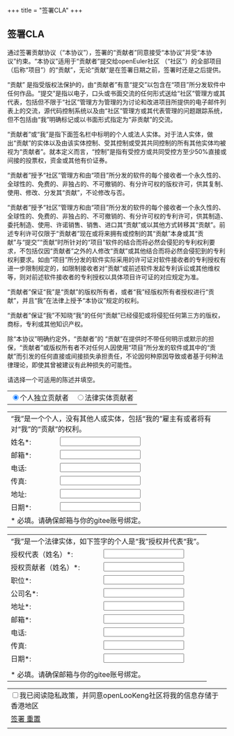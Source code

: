 +++
title = "签署CLA"
+++
## 签署CLA

通过签署贡献协议（“本协议”），签署的“贡献者”同意接受“本协议”并受“本协议”约束。“本协议”适用于“贡献者”提交给openEuler社区 （“社区”）的全部项目（后称“项目”）的“贡献”，无论“贡献”是在签署日期之前，签署时还是之后提供。  

“贡献” 是指受版权法保护的，由“贡献者”有意“提交”以包含在“项目”所分发软件中任何作品。“提交”是指以电子，口头或书面交流的任何形式送给“社区”管理方或其代表，包括但不限于“社区”管理方为管理的为讨论和改进项目所提供的电子邮件列表上的交流，源代码控制系统以及由“社区”管理方或其代表管理的问题跟踪系统，但不包括由“我”明确标记或以书面形式指定为“非贡献”的交流。  

“贡献者”或“我”是指下面签名栏中标明的个人或法人实体。对于法人实体，做出“贡献”的实体以及由该实体控制、受其控制或受其共同控制的所有其他实体均被视为“贡献者”。就本定义而言，“控制”是指有受控方或共同受控方至少50%直接或间接的投票权，资金或其他有价证券。  

“贡献者”授予“社区”管理方和由“项目”所分发的软件的每个接收者一个永久性的、全球性的、免费的、非独占的、不可撤销的、有分许可权的版权许可，供其复制、使用、修改、分发其“贡献”，不论修改与否。  

“贡献者”授予“社区”管理方和由“项目”所分发的软件的每个接收者一个永久性的、全球性的、免费的、非独占的、不可撤销的、有分许可权的专利许可，供其制造、委托制造、使用、许诺销售、销售、进口其“贡献”或以其他方式转移其“贡献”。前述专利许可仅限于“贡献者”现在或将来拥有或控制的其“贡献”本身或其“贡献”与“提交”“贡献”时所针对的“项目”软件的结合而将必然会侵犯的专利权利要求，不包括仅因“贡献者”之外的人修改“贡献”或其他结合而将必然会侵犯到的专利权利要求。如由“项目”所分发的软件实际采用的许可证对软件接收者的专利授权有进一步限制规定的，如限制接收者对“贡献”或前述软件发起专利诉讼或其他维权等，则对前述软件接收者的专利授权以具体项目许可证的对应规定为准。  

“贡献者”保证“我”是“贡献”的版权所有者，或者“我”经版权所有者授权进行“贡献”，并且“我”在法律上授予“本协议”规定的权利。  

“贡献者”保证“我”不知晓“我”的任何“贡献”已经侵犯或将侵犯任何第三方的版权，商标，专利或其他知识产权。  

除“本协议”明确约定外，“贡献者”的 “贡献”在提供时不带任何明示或默示的担保，“贡献者”或版权所有者不对任何人因使用“项目”所分发的软件或其中的“贡献”而引发的任何直接或间接损失承担责任，不论因何种原因导致或者基于何种法律理论，即使其曾被建议有此种损失的可能性。  

请选择一个可适用的陈述并填空。  


<table id="cla-type-table" class="open-lookeng-cla-table">
    <tr>
        <td class="cla-bt-color radio-td">
            <label><input type="radio" name="cla-type-radio" class="cla-radio" value="0" checked />个人独立贡献者</label>
        </td>
        <td class="radio-td">
            <label><input type="radio" name="cla-type-radio" class="cla-radio" value="1" />法律实体贡献者</label>
        </td>
    </tr>
</table>

<table id="individual-table" class="open-lookeng-cla-table">
    <tr>
        <td colspan="2" class="fz12">
            “我”是一个个人，没有其他人或实体，包括“我的”雇主有或者将有对“我”的“贡献”的权利。
        </td>
    </tr>
    <tr>
        <td>
            姓名*:
        </td>
        <td>
            <input type="text" id="individual-name" class = "require" maxlength="100" />
        </td>
    </tr>
    <tr>
        <td>
            邮箱*:
        </td>
        <td>
            <input type="text" id="individual-email" class = "require" maxlength="100" />
        </td>
    </tr>
     <tr>
        <td>
            电话:
        </td>
        <td>
            <input type="text" id="individual-telephone" maxlength="100" />
        </td>
    </tr>
        <tr>
        <td>
            传真:
        </td>
        <td>
            <input type="text" id="individual-fax" maxlength="100" />
        </td>
    </tr>
        <tr>
        <td>
            地址:
        </td>
        <td>
            <input type="text" id="individual-address" class = "require" maxlength="100" />
        </td>
    </tr>
    <tr>
        <td>
            日期*:
        </td>
        <td>
            <input type="text" id="individual-date" class = "require" maxlength="100" />
        </td>
    </tr>
    <tr>
        <td colspan="2" class="fz12">
            * 必填。请确保邮箱与你的gitee账号绑定。
        </td>
    </tr>
</table>

<table id="legalentity-table" class="open-lookeng-cla-table">
    <tr>
        <td colspan="2" class="fz12">
            “我”是一个法律实体，如下签字的个人是“我”授权并代表“我”。
        </td>
    </tr>
    <tr>
        <td>
            授权代表（姓名）*:
        </td>
        <td>
            <input type="text" id="legalentity-name" class = "require" maxlength="100" />
        </td>
    </tr>
    <!--new start-->
       <tr>
        <td>
            授权贡献者（姓名）*:
        </td>
        <td>
            <input type="text" id="legalentity-name-contributer" class = "require" maxlength="100" />
        </td>
    </tr>
    <!--new end-->
    <tr>
        <td>
            职位*:
        </td>
        <td>
            <input type="text" id="legalentity-title" class = "require" maxlength="100" />
        </td>
    </tr>
    <tr>
        <td>
            公司名*:
        </td>
        <td>
            <input type="text" id="legalentity-corporation" class = "require" maxlength="100" />
        </td>
    </tr>
    <tr>
        <td>
            地址*:
        </td>
        <td>
            <input type="text" id="legalentity-address" class = "require" maxlength="100" />
        </td>
    </tr>
    <tr>
        <td>
            邮箱*:
        </td>
        <td>
            <input type="text" id="legalentity-email" class = "require" maxlength="100" />
        </td>
    </tr>
    <tr>
        <td>
            电话:
        </td>
        <td>
            <input type="text" id="legalentity-telephone" maxlength="100" />
        </td>
    </tr>
    <tr>
        <td>
            传真:
        </td>
        <td>
            <input type="text" id="legalentity-fax" maxlength="100" />
        </td>
    </tr>
    <tr>
        <td>
            日期*:
        </td>
        <td>
            <input type="text" id="legalentity-date" class = "require" maxlength="100" />
        </td>
    </tr>
    <tr class="h0">
        <td class="h0">
             <input type="hidden" value="" id="oauth-code" />
             <input type="hidden" value="" id="client" />
             <input type="hidden" value="zh" id="language" />
        </td>
    </tr>
    <tr>
        <td colspan="2" class="fz12">
            * 必填。请确保邮箱与你的gitee账号绑定。
        </td>
    </tr>
</table>
<table id="cla-table" class="open-lookeng-cla-table">
    <tr>
        <td colspan="2">
            <label class="fz12"><input type="checkbox" name="" class="cla-checkbox" />我已阅读<a>隐私政策</a>，并同意openLooKeng社区将我的信息存储于香港地区</label>
        </td>
    </tr>
    <tr>
        <td>
            <a href="javascript:;" id="sign-cla-button" class="btn cla-sign-btn disabled" posturl="/cla">
                签署
            </a>
            <a href="javascript:;" id="reset-cla-button" class="btn cla-reset-btn">
                重置
            </a>
        </td>
    </tr>
    <tr>
        <td>
            <label id="tip-cla-label"></label>
        </td>
    </tr>
</table>
